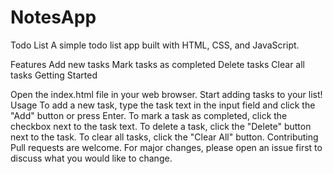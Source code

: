 # NotesApp

Todo List
A simple todo list app built with HTML, CSS, and JavaScript.

Features
Add new tasks
Mark tasks as completed
Delete tasks
Clear all tasks
Getting Started

Open the index.html file in your web browser.
Start adding tasks to your list!
Usage
To add a new task, type the task text in the input field and click the "Add" button or press Enter.
To mark a task as completed, click the checkbox next to the task text.
To delete a task, click the "Delete" button next to the task.
To clear all tasks, click the "Clear All" button.
Contributing
Pull requests are welcome. For major changes, please open an issue first to discuss what you would like to change.
